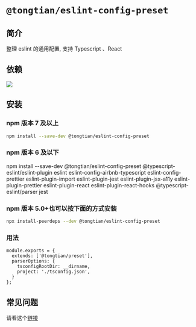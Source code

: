 # `@tongtian/eslint-config-preset`

## 简介

整理 eslint 的通用配置, 支持 Typescript 、React

## 依赖

![](https://cdn.nlark.com/yuque/0/2021/jpeg/1065536/1620304201251-a3006d77-3174-4af6-a92c-5d186f93b5a1.jpeg)

## 安装

### npm 版本 7 及以上

```sh
npm install --save-dev @tongtian/eslint-config-preset
```

### npm 版本 6 及以下

npm install --save-dev @tongtian/eslint-config-preset @typescript-eslint/eslint-plugin eslint eslint-config-airbnb-typescript eslint-config-prettier eslint-plugin-import eslint-plugin-jest eslint-plugin-jsx-a11y eslint-plugin-prettier eslint-plugin-react eslint-plugin-react-hooks @typescript-eslint/parser jest

### npm 版本 5.0+也可以按下面的方式安装

```sh
npx install-peerdeps --dev @tongtian/eslint-config-preset
```

### 用法

```
module.exports = {
  extends: ['@tongtian/preset'],
  parserOptions: {
    tsconfigRootDir: __dirname,
    project: './tsconfig.json',
  }
};
```

## 常见问题

请看这个[链接](https://www.npmjs.com/package/eslint-config-airbnb-typescript)
